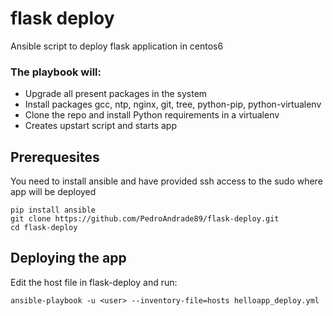 # flask deploy

Ansible script to deploy flask application in centos6 

### The playbook will:

  - Upgrade all present packages in the system
  - Install packages gcc, ntp, nginx, git, tree, python-pip, python-virtualenv
  - Clone the repo and install Python requirements in a virtualenv
  - Creates upstart script and starts app

## Prerequesites

You need to install ansible and have provided ssh access to the sudo <user>  where app will be deployed

```
pip install ansible
git clone https://github.com/PedroAndrade89/flask-deploy.git
cd flask-deploy
```

## Deploying the app

Edit the host file in flask-deploy and run:
```
ansible-playbook -u <user> --inventory-file=hosts helloapp_deploy.yml
```

  
  
